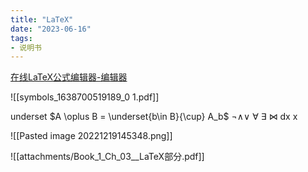 ```yaml
---
title: "LaTeX"
date: "2023-06-16"
tags:
- 说明书
---
```


[在线LaTeX公式编辑器-编辑器](https://www.latexlive.com/)

![[symbols_1638700519189_0 1.pdf]]

underset $A \oplus B = \underset{b\in B}{\cup} A_b$
$\neg \wedge \vee \ \forall \ \exists$
$\bowtie$
$\mathrm{d}$x $\newcommand*{\dif}{\mathop{}\!\mathrm{d}}$x

![[Pasted image 20221219145348.png]]

![[attachments/Book_1_Ch_03__LaTeX部分.pdf]]